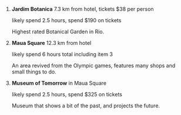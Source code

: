 1. **Jardim Botanica** 7.3 km from hotel, tickets $38 per person
    
    likely spend 2.5 hours, spend $190 on tickets
    
    Highest rated Botanical Garden in Rio.
    
    
1. **Maua Square** 12.3 km from hotel

    likely spend 6 hours total including item 3
    
    An area revived from the Olympic games, features many shops and small things to do.
    
    
1. **Museum of Tomorrow** in Maua Square

    likely spend 2.5 hours, spend $325 on tickets
    
    Museum that shows a bit of the past, and projects the future.
